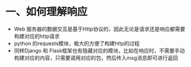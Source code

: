 # 一、如何理解响应

- Web 服务器的数据交互是基于Http协议的，因此无论是请求还是响应都需要构建对应的http请求
-  python 的requests模块，极大的方便了构建http的过程
- 同样Django 和 Flask框架也有隐藏对应的模块，比如在响应时，不需要手动构建对应的内容，只需要调用对应的包，然后传入msg消息即可进行返回